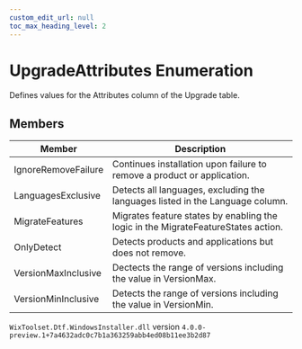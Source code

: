 ```yaml
---
custom_edit_url: null
toc_max_heading_level: 2
---
```

# UpgradeAttributes Enumeration
Defines values for the Attributes column of the Upgrade table.
## Members
| Member | Description |
| ------ | ----------- |
| IgnoreRemoveFailure | Continues installation upon failure to remove a product or application. |
| LanguagesExclusive | Detects all languages, excluding the languages listed in the Language column. |
| MigrateFeatures | Migrates feature states by enabling the logic in the MigrateFeatureStates action. |
| OnlyDetect | Detects products and applications but does not remove. |
| VersionMaxInclusive | Dectects the range of versions including the value in VersionMax. |
| VersionMinInclusive | Detects the range of versions including the value in VersionMin. |
`WixToolset.Dtf.WindowsInstaller.dll` version `4.0.0-preview.1+7a4632adc0c7b1a363259abb4ed08b11ee3b2d87`

